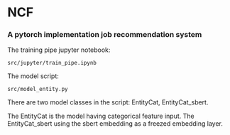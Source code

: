 # NCF

### A pytorch implementation job recommendation system 


The training pipe jupyter notebook:

```
src/jupyter/train_pipe.ipynb
```

The model script:

```
src/model_entity.py
```

There are two model classes in the script:  EntityCat, EntityCat_sbert.

The EntityCat is the model having categorical feature input. The EntityCat_sbert using the sbert embedding as a freezed embedding layer.
